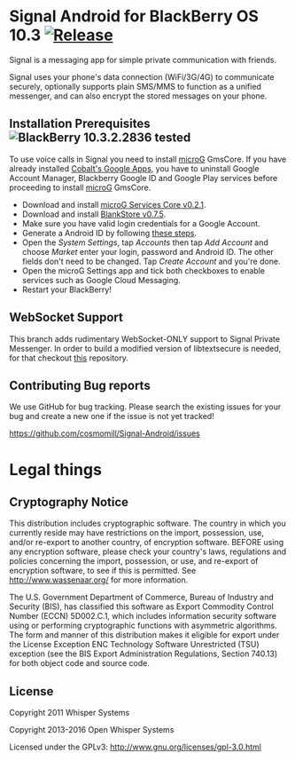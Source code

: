 # Signal Android for BlackBerry OS 10.3 [![Release](https://img.shields.io/badge/release-v3.13.1%2Bbb10u1-blue.svg)](https://github.com/cosmomill/Signal-Android/releases/latest)

Signal is a messaging app for simple private communication with friends.

Signal uses your phone's data connection (WiFi/3G/4G) to communicate securely, optionally supports plain SMS/MMS to function as a unified messenger, and can also encrypt the stored messages on your phone.

## Installation Prerequisites ![BlackBerry 10.3.2.2836 tested](https://img.shields.io/badge/BlackBerry-10.3.2.2836%20tested-brightgreen.svg)

To use voice calls in Signal you need to install [microG](https://microg.org/) GmsCore. If you have already installed [Cobalt's Google Apps](http://forums.crackberry.com/android-apps-amazon-store-apk-files-f413/cobalts-official-google-apps-landing-page-965257/), you have to uninstall Google Account Manager, Blackberry Google ID and Google Play services before proceeding to install [microG](https://microg.org/) GmsCore. 
- Download and install [microG Services Core v0.2.1](https://microg.org/fdroid/repo/com.google.android.gms-8489296.apk).
- Download and install [BlankStore v0.7.5](https://github.com/mar-v-in/BlankStore/releases/download/v0.7.5/BlankStore.apk).
- Make sure you have valid login credentials for a Google Account.
- Generate a Android ID by following [these steps](http://forum.xda-developers.com/showpost.php?p=42983611&postcount=306).
- Open the _System Settings_, tap _Accounts_ then tap _Add Account_ and choose _Market_ enter your login, password and Android ID. The other fields don't need to be changed. Tap _Create Account_ and you're done.
- Open the microG Settings app and tick both checkboxes to enable services such as Google Cloud Messaging.
- Restart your BlackBerry!

## WebSocket Support

This branch adds rudimentary WebSocket-ONLY support to Signal Private Messenger. In order to build a modified version of libtextsecure is needed, for that checkout [this](https://github.com/JavaJens/libtextsecure-java/tree/fix/maven_local) repository.

## Contributing Bug reports

We use GitHub for bug tracking. Please search the existing issues for your bug and create a new one if the issue is not yet tracked!

https://github.com/cosmomill/Signal-Android/issues

# Legal things
## Cryptography Notice

This distribution includes cryptographic software. The country in which you currently reside may have restrictions on the import, possession, use, and/or re-export to another country, of encryption software.
BEFORE using any encryption software, please check your country's laws, regulations and policies concerning the import, possession, or use, and re-export of encryption software, to see if this is permitted.
See <http://www.wassenaar.org/> for more information.

The U.S. Government Department of Commerce, Bureau of Industry and Security (BIS), has classified this software as Export Commodity Control Number (ECCN) 5D002.C.1, which includes information security software using or performing cryptographic functions with asymmetric algorithms.
The form and manner of this distribution makes it eligible for export under the License Exception ENC Technology Software Unrestricted (TSU) exception (see the BIS Export Administration Regulations, Section 740.13) for both object code and source code.

## License

Copyright 2011 Whisper Systems

Copyright 2013-2016 Open Whisper Systems

Licensed under the GPLv3: http://www.gnu.org/licenses/gpl-3.0.html
